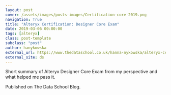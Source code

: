 ```yaml
---
layout: post
cover: /assets/images/posts-images/Certification-core-2019.png
navigation: True
title: "Alteryx Certification: Designer Core Exam"
date: 2019-03-06 00:00:00
tags: [alteryx]
class: post-template
subclass: "post"
author: hanykowska
external_url: https://www.thedataschool.co.uk/hanna-nykowska/alteryx-certification-designer-core-exam/
external_site: ds
---
```


Short summary of Alteryx Designer Core Exam from my perspective and what helped me pass it.

Published on The Data School Blog.
